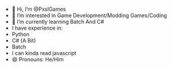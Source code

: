 - 👋 Hi, I’m @PxslGames
- 👀 I’m interested in Game Development/Modding Games/Coding
- 🌱 I’m currently learning Batch And C#
- I have experience in:
- Python
- C# (A Bit)
- Batch
- I can kinda read javascript
- 😄 Pronouns: He/Him
